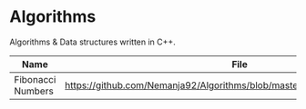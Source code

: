 # Algorithms
Algorithms &amp; Data structures written in C++.

| Name | File |
|------|------|
|Fibonacci Numbers|https://github.com/Nemanja92/Algorithms/blob/master/Algorithms/Fibonacci.cpp|

